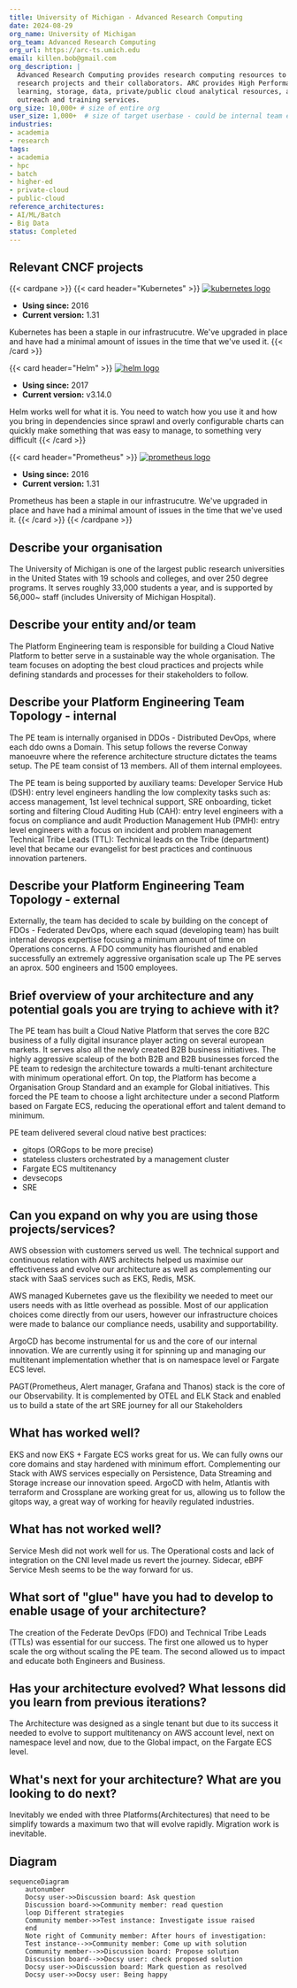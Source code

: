 ```yaml
---
title: University of Michigan - Advanced Research Computing
date: 2024-08-29
org_name: University of Michigan
org_team: Advanced Research Computing
org_url: https://arc-ts.umich.edu
email: killen.bob@gmail.com
org_description: |
  Advanced Research Computing provides research computing resources to The University of Michigan
  research projects and their collaborators. ARC provides High Performance Computing, machine
  learning, storage, data, private/public cloud analytical resources, along with a breadth of
  outreach and training services.
org_size: 10,000+ # size of entire org
user_size: 1,000+  # size of target userbase - could be internal team etc
industries:
- academia
- research
tags:
- academia
- hpc
- batch
- higher-ed
- private-cloud
- public-cloud
reference_architectures:
- AI/ML/Batch
- Big Data
status: Completed
---
```


## Relevant CNCF projects

{{< cardpane >}}
  {{< card header="Kubernetes" >}}
  [![kubernetes logo](https://raw.githubusercontent.com/cncf/artwork/main/projects/kubernetes/icon/color/kubernetes-icon-color.svg)](https://www.cncf.io/projects/kubernetes/)
  - **Using since:** 2016  
  - **Current version:** 1.31  

  Kubernetes has been a staple in our infrastrucutre. We've upgraded in place and have had a minimal amount of issues in the time that we've used it.
  {{< /card >}}

  {{< card header="Helm" >}}
  [![helm logo](https://raw.githubusercontent.com/cncf/artwork/main/projects/helm/icon/color/helm-icon-color.svg)](https://www.cncf.io/projects/helm/)
  - **Using since:** 2017  
  - **Current version:** v3.14.0 

  Helm works well for what it is. You need to watch how you use it and how you bring in 
  dependencies since sprawl and overly configurable charts can quickly make something that was
  easy to manage, to something very difficult
  {{< /card >}}

  {{< card header="Prometheus" >}}
  [![prometheus logo](https://raw.githubusercontent.com/cncf/artwork/main/projects/prometheus/icon/color/prometheus-icon-color.svg)](https://www.cncf.io/projects/prometheus/)
  - **Using since:** 2016  
  - **Current version:** 1.31  

  Prometheus has been a staple in our infrastrucutre. We've upgraded in place and have had a minimal amount of issues in the time that we've used it.
  {{< /card >}}
{{< /cardpane >}}

## Describe your organisation 

The University of Michigan is one of the largest public research universities in the United States
with 19 schools and colleges, and over 250 degree programs. It serves roughly 33,000 students
a year, and is supported by 56,000~ staff (includes University of Michigan Hospital).

## Describe your  entity and/or team

The Platform Engineering team is responsible for building a Cloud Native Platform to better serve
in a sustainable way the whole organisation. The team focuses on adopting the best cloud practices
and projects while defining standards and processes for their stakeholders to follow.

## Describe your Platform Engineering Team Topology - internal

The PE team is internally organised in DDOs - Distributed DevOps, where each ddo owns a Domain.
This setup follows the reverse Conway manoeuvre where the reference architecture structure dictates
the teams setup.
The PE team consist of 13 members. All of them internal employees.

The PE team is being supported by auxiliary teams:
Developer Service Hub (DSH): entry level engineers handling the low complexity tasks such as: access management, 
1st level technical support, SRE onboarding, ticket sorting and filtering
Cloud Auditing Hub (CAH): entry level engineers with a focus on compliance and audit
Production Management Hub (PMH): entry level engineers with a focus on incident and problem management
Technical Tribe Leads (TTL): Technical leads on the Tribe (department) level that became our evangelist for best practices and
continuous innovation parteners.

## Describe your Platform Engineering Team Topology - external
Externally, the team has decided to scale by building on the concept of FDOs - Federated DevOps, where 
each squad (developing team) has built internal devops expertise focusing a minimum amount of time on
Operations concerns. A FDO community has flourished and enabled successfully an extremely aggressive organisation scale up
The PE serves an aprox. 500 engineers and 1500 employees.

## Brief overview of your architecture and any potential goals you are trying to achieve with it?

The PE team has built a Cloud Native Platform that serves the core B2C business of a fully digital insurance player acting on
several european markets. It serves also all the newly created B2B business initiatives. 
The highly aggressive scaleup of the both B2B and B2B businesses forced the PE team to redesign the architecture towards 
a multi-tenant architecture with minimum operational effort.
On top, the Platform has become a Organisation Group Standard and an example for Global initiatives. This forced the PE team to
choose a light architecture under a second Platform based on Fargate ECS, reducing the operational effort and talent demand to minimum.

PE team delivered several cloud native best practices:
- gitops (ORGops to be more precise)
- stateless clusters orchestrated by a management cluster 
- Fargate ECS multitenancy 
- devsecops
- SRE

## Can you expand on why you are using those projects/services?

AWS obsession with customers served us well. The technical support and continuous relation with AWS architects
helped us maximise our effectiveness and evolve our architecture as well as complementing our stack with SaaS services
such as EKS, Redis, MSK.

AWS managed Kubernetes gave us the flexibility we needed to meet our users needs with as little overhead as
possible. Most of our application choices come directly from our users, however our
infrastructure choices were made to balance our compliance needs, usability and supportability.

ArgoCD has become instrumental for us and the core of our internal innovation. We are currently using it for spinning
up and managing our multitenant implementation whether that is on namespace level or Fargate ECS level.

PAGT(Prometheus, Alert manager, Grafana and Thanos) stack is the core of our Observability. 
It is complemented by OTEL and ELK Stack and enabled us to build a state of the art SRE journey for all our Stakeholders

## What has worked well?

EKS and now EKS + Fargate ECS works great for us. We can fully owns our core domains and stay hardened with minimum effort.
Complementing our Stack with AWS services especially on Persistence, Data Streaming and Storage increase our innovation speed.
ArgoCD with helm, Atlantis with terraform and Crossplane are working great for us, allowing us to follow the gitops way,
a great way of working for heavily regulated industries.

## What has not worked well?

Service Mesh did not work well for us. The Operational costs and lack of integration on the CNI level made us revert the journey.
Sidecar, eBPF Service Mesh seems to be the way forward for us.


## What sort of "glue" have you had to develop to enable usage of your architecture?
  
  The creation of the Federate DevOps (FDO) and Technical Tribe Leads (TTLs) was essential for our success.
  The first one allowed us to hyper scale the org without scaling the PE team.
  The second allowed us to impact and educate both Engineers and Business.
 
 
## Has your architecture evolved? What lessons did you learn from previous iterations?

The Architecture was designed as a single tenant but due to its success it needed to evolve to support multitenancy on
AWS account level, next on namespace level and now, due to the Global impact, on the Fargate ECS level.

## What's next for your architecture? What are you looking to do next?

Inevitably we ended with three Platforms(Architectures) that need to be simplify towards a maximum two that will evolve rapidly.
Migration work is inevitable.

## Diagram

```mermaid
sequenceDiagram
    autonumber
    Docsy user->>Discussion board: Ask question
    Discussion board->>Community member: read question
    loop Different strategies
    Community member->>Test instance: Investigate issue raised
    end
    Note right of Community member: After hours of investigation:
    Test instance-->>Community member: Come up with solution
    Community member-->>Discussion board: Propose solution
    Discussion board-->>Docsy user: check proposed solution
    Docsy user->>Discussion board: Mark question as resolved
    Docsy user->>Docsy user: Being happy
```